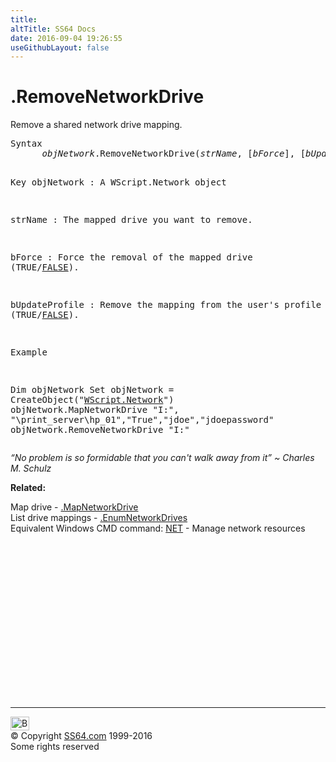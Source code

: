 ```yaml
---
title:
altTitle: SS64 Docs
date: 2016-09-04 19:26:55
useGithubLayout: false
---
```

<!-- #BeginLibraryItem "/Library/head_vb.lbi" --><!-- #EndLibraryItem --><h1>.RemoveNetworkDrive</h1> 
<p>Remove a shared network drive mapping.</p>
<pre>Syntax 
      <i>objNetwork</i>.RemoveNetworkDrive(<i>strName</i>, [<i>bForce</i>], [<i>bUpdateProfile</i>])

Key
   objNetwork : A WScript.Network object

   strName    : The mapped drive you want to remove.
   
   bForce     : Force the removal of the mapped drive (TRUE/<u>FALSE</u>).
   
   bUpdateProfile : Remove the mapping from the user's profile (TRUE/<u>FALSE</u>).

Example

   Dim objNetwork
   Set objNetwork = CreateObject("<a href="network.html">WScript.Network</a>")
   objNetwork.MapNetworkDrive "I:", "\\print_server\hp_01","True","jdoe","jdoepassword"
   objNetwork.RemoveNetworkDrive "I:"</pre>
<p class="quote"><i>“No problem is so formidable that you can't walk away from it” ~ Charles M. Schulz</i></p>
<p><b>Related:</b></p>
<p>Map drive - <a href="mapnetworkdrive.html">.MapNetworkDrive</a> 
  <br>
  List drive mappings - <a href="enumnetworkdrives.html">.EnumNetworkDrives</a><br>
Equivalent Windows CMD command: <a href="../nt/net.html">NET</a> - Manage network resources</p><!-- #BeginLibraryItem "/Library/foot_vb.lbi" --><p>
<!-- VB300 -->
<ins class="adsbygoogle" style="display:inline-block;width:300px;height:250px" data-ad-client="ca-pub-6140977852749469" data-ad-slot="1683739502"></ins>
<script>
(adsbygoogle = window.adsbygoogle || []).push({});
</script></p>
<hr>
<div id="bl" class="footer"><a href="removenetworkdrive.html#"><img src="../images/top.png" width="30" height="22" alt="Back to the Top"></a></div>
<div id="br" class="footer, tagline">© Copyright <a href="http://ss64.com/">SS64.com</a> 1999-2016<br>
Some rights reserved</div><!-- #EndLibraryItem -->

